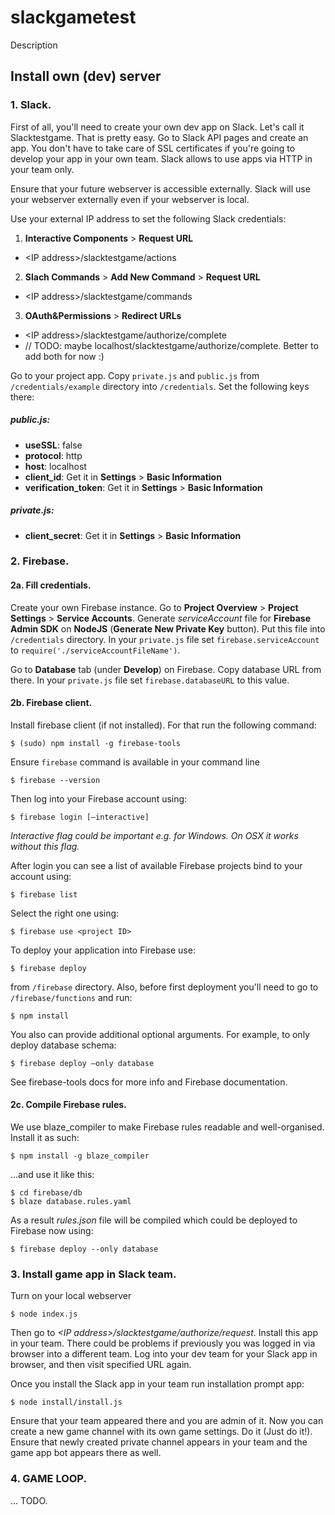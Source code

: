 # slackgametest

Description

## Install own (dev) server
### 1. Slack.
First of all, you'll need to create your own dev app on Slack. Let's call it Slacktestgame.
That is pretty easy. Go to Slack API pages and create an app. You don't have to take care of SSL certificates if you're going to develop your app in your own team. Slack allows to use apps via HTTP in your team only.

Ensure that your future webserver is accessible externally. Slack will use your
webserver externally even if your webserver is local.

Use your external IP address to set the following Slack credentials:

1. **Interactive Components** > **Request URL**
 - \<IP address\>/slacktestgame/actions
2. **Slach Commands** > **Add New Command** > **Request URL**
 - \<IP address\>/slacktestgame/commands
3. **OAuth&Permissions** > **Redirect URLs**
 - \<IP address\>/slacktestgame/authorize/complete
 - // TODO: maybe localhost/slacktestgame/authorize/complete. Better to add both for now :)

Go to your project app. Copy `private.js` and `public.js` from `/credentials/example` directory into `/credentials`.
Set the following keys there:

##### public.js:
- **useSSL**: false
- **protocol**: http
- **host**: localhost
- **client_id**: Get it in **Settings** > **Basic Information**
- **verification_token**: Get it in **Settings** > **Basic Information**

##### private.js:
- **client_secret**: Get it in **Settings** > **Basic Information**

### 2. Firebase.
#### 2a. Fill credentials.
Create your own Firebase instance. Go to **Project Overview** > **Project Settings** >
**Service Accounts**. Generate *serviceAccount* file for **Firebase Admin SDK**
on **NodeJS** (**Generate New Private Key** button). Put this file into `/credentials` directory. In your `private.js` file
set `firebase.serviceAccount` to
`require('./serviceAccountFileName')`.

Go to **Database** tab (under **Develop**) on Firebase. Copy database URL from there. In your `private.js` file
set `firebase.databaseURL` to this value.

#### 2b. Firebase client.
Install firebase client (if not installed). For that run the following command:

```
$ (sudo) npm install -g firebase-tools
```

Ensure `firebase` command is available in your command line

```
$ firebase --version
```

Then log into your Firebase account using:

```
$ firebase login [—interactive]
```

*Interactive flag could be important e.g. for Windows. On OSX it works without this flag.*


After login you can see a list of available Firebase projects bind to your account using:

```
$ firebase list
```

Select the right one using:

```
$ firebase use <project ID>
```

To deploy your application into Firebase use:

```
$ firebase deploy
```

from `/firebase` directory. Also, before first deployment you'll need to go to `/firebase/functions` and run:

```˚
$ npm install
```

You also can provide additional optional arguments. For example, to only deploy database schema:

```
$ firebase deploy —only database
```

See firebase-tools docs for more info and Firebase documentation.

#### 2c. Compile Firebase rules.
We use blaze_compiler to make Firebase rules readable and well-organised.
Install it as such:

```
$ npm install -g blaze_compiler
```

...and use it like this:

```
$ cd firebase/db
$ blaze database.rules.yaml
```

As a result *rules.json* file will be compiled which could be deployed to
Firebase now using:

```
$ firebase deploy --only database
```

### 3. Install game app in Slack team.
Turn on your local webserver

```
$ node index.js
```

Then go to *\<IP address\>/slacktestgame/authorize/request*. Install this app
in your team.
There could be problems if previously you was logged in via browser into
a different team. Log into your dev team for your Slack app in browser, and
then visit specified URL again.

Once you install the Slack app in your team run installation prompt app:

```
$ node install/install.js
```

Ensure that your team appeared there and you are admin of it.
Now you can create a new game channel with its own game settings. Do it (Just do it!).
Ensure that newly created private channel appears in your team and the game app bot appears there as well.

### 4. GAME LOOP.

... TODO.